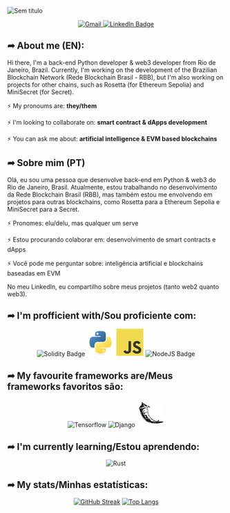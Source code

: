 ![Sem título](https://github.com/Lionel-Rocha/Lionel-Rocha/assets/111009073/4b1da860-e3a0-4716-91d8-5e9293e7329e)

<div id="badges" align="center">
  <a href="mailto:lionel.rocha.alves@gmail.com/">
  <img src="https://img.shields.io/badge/Email-FF0000?style=for-the-badge&logo=gmail&logoColor=white" alt="Gmail"/>
  </a>

  <a href="https://www.linkedin.com/in/lionel-rocha-578832208/">
  <img src="https://img.shields.io/badge/LinkedIn-blue?style=for-the-badge&logo=linkedin&logoColor=white" alt="LinkedIn Badge"/>
  </a>
 
</div>

## ➦ About me (EN):

Hi there, I'm a back-end Python developer & web3 developer from Rio de Janeiro, Brazil. Currently, I'm working on the development of the Brazilian Blockchain Network (Rede Blockchain Brasil - RBB), but I'm also working on projects for other chains, such as Rosetta (for Ethereum Sepolia) and MiniSecret (for Secret).

⚡ My pronoums are: **they/them**

⚡ I'm looking to collaborate on: **smart contract & dApps development**

⚡ You can ask me about: **artificial intelligence & EVM based blockchains**

## ➦ Sobre mim (PT)

Olá, eu sou uma pessoa que desenvolve back-end em Python & web3 do Rio de Janeiro, Brasil. Atualmente, estou trabalhando no desenvolvimento da Rede Blockchain Brasil (RBB), mas também estou me envolvendo em projetos para outras blockchains, como Rosetta para a Ethereum Sepolia e MiniSecret para a Secret.

⚡ Pronomes: elu/delu, mas qualquer um serve

⚡ Estou procurando colaborar em: desenvolvimento de smart contracts e dApps

⚡ Você pode me perguntar sobre: inteligência artificial e blockchains baseadas em EVM

No meu LinkedIn, eu compartilho sobre meus projetos (tanto web2 quanto web3).

## ➦ I'm profficient with/Sou proficiente com:

<div id="programming-languages" align="center"> 
<img src="https://encrypted-tbn0.gstatic.com/images?q=tbn:ANd9GcSfRIiZFoujvWamBaWxioAP79za9H70-IJPEgY2piTr3t9s9IQ8gSSQYroAnvj2ZeslMoo&usqp=CAU" alt="Solidity Badge" width="64"/>
<img src="https://github.com/devicons/devicon/blob/master/icons/python/python-original.svg" alt="Python Badge" width="64"/>
<img src="https://github.com/devicons/devicon/blob/master/icons/javascript/javascript-original.svg" alt="Javascript Badge" width="64"/>
<img src="https://icon-library.com/images/node-js-icon/node-js-icon-8.jpg" alt="NodeJS Badge" width="64"/>
</div>

## ➦ My favourite frameworks are/Meus frameworks favoritos são:
<div id="frameworks" align="center">
<img src="https://seeklogo.com/images/T/tensorflow-logo-02FCED4F98-seeklogo.com.png" alt="Tensorflow" width="64">
<img src="https://static-00.iconduck.com/assets.00/django-icon-1606x2048-lwmw1z73.png" alt="Django" width="64">
<img src="https://github.com/devicons/devicon/blob/master/icons/flask/flask-original.svg" alt="Flask" width="64">
</div>

## ➦ I'm currently learning/Estou aprendendo:

<div id="learning" align="center">
<img src="https://static-00.iconduck.com/assets.00/rust-icon-2048x2047-5s6wkmk1.png" alt="Rust" width="64">
</div>

## ➦ My stats/Minhas estatísticas: 
<div id="stats" align="center">
  
[![GitHub Streak](https://streak-stats.demolab.com/?user=Lionel-Rocha)](https://git.io/streak-stats)
[![Top Langs](https://github-readme-stats.vercel.app/api/top-langs/?username=Lionel-Rocha&layout=compact)](https://github.com/Lionel-Rocha)
</div>

